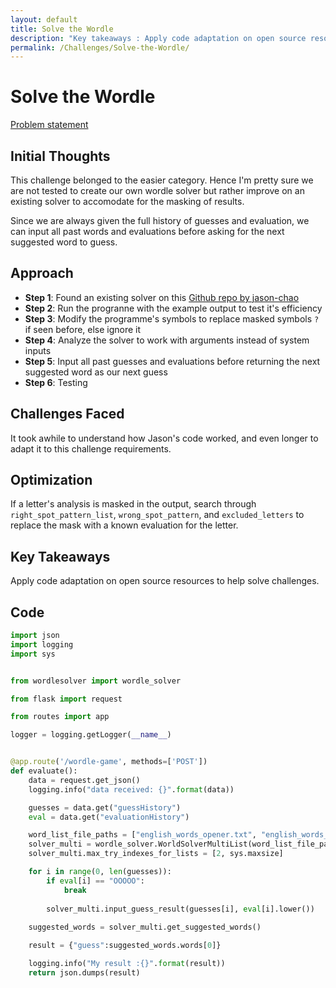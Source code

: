 ```yaml
---
layout: default
title: Solve the Wordle
description: "Key takeaways : Apply code adaptation on open source resources to help solve challenges"
permalink: /Challenges/Solve-the-Wordle/
---
```


# Solve the Wordle

[Problem statement](/Challenges/Solve-the-Wordle/Problem-statement.html)

## Initial Thoughts

This challenge belonged to the easier category. Hence I'm pretty sure we are not tested to create our own wordle solver but rather improve on an existing solver to accomodate for the masking of results.

Since we are always given the full history of guesses and evaluation, we can input all past words and evaluations before asking for the next suggested word to guess.

## Approach

- **Step 1**: Found an existing solver on this [Github repo by jason-chao](https://github.com/jason-chao/wordle-solver)
- **Step 2**: Run the progranne with the example output to test it's efficiency
- **Step 3**: Modify the programme's symbols to replace masked symbols `?` if seen before, else ignore it
- **Step 4**: Analyze the solver to work with arguments instead of system inputs
- **Step 5**: Input all past guesses and evaluations before returning the next suggested word as our next guess
- **Step 6**: Testing

## Challenges Faced

It took awhile to understand how Jason's code worked, and even longer to adapt it to this challenge requirements.

## Optimization

If a letter's analysis is masked in the output, search through `right_spot_pattern_list`, `wrong_spot_pattern`, and `excluded_letters` to replace the mask with a known evaluation for the letter.

## Key Takeaways

Apply code adaptation on open source resources to help solve challenges.

## Code

``` python
import json
import logging
import sys


from wordlesolver import wordle_solver

from flask import request

from routes import app

logger = logging.getLogger(__name__)


@app.route('/wordle-game', methods=['POST'])
def evaluate():
    data = request.get_json()
    logging.info("data received: {}".format(data))

    guesses = data.get("guessHistory")
    eval = data.get("evaluationHistory")

    word_list_file_paths = ["english_words_opener.txt", "english_words_full.txt"]
    solver_multi = wordle_solver.WorldSolverMultiList(word_list_file_paths, 5, False)
    solver_multi.max_try_indexes_for_lists = [2, sys.maxsize]

    for i in range(0, len(guesses)):
        if eval[i] == "OOOOO":
            break
        
        solver_multi.input_guess_result(guesses[i], eval[i].lower())
    
    suggested_words = solver_multi.get_suggested_words()

    result = {"guess":suggested_words.words[0]}

    logging.info("My result :{}".format(result))
    return json.dumps(result)
```
